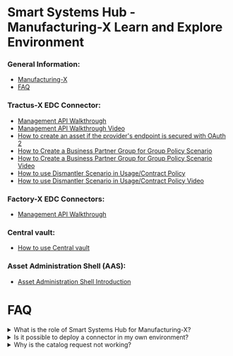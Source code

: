# Smart Systems Hub - Manufacturing-X Learn and Explore Environment

### General Information:

- [Manufacturing-X](https://www.smart-systems-hub.de/en/manufacturing-x)
- [FAQ](#faq)

### Tractus-X EDC Connector:

- [Management API Walkthrough](Management-API-Overview.md)
- [Management API Walkthrough Video](Management-API-Overview-video.md)
- [How to create an asset if the provider's endpoint is secured with OAuth 2](How-to-work-with-oauth2-configure-endpoint.md)
- [How to Create a Business Partner Group for Group Policy Scenario](How-to-use-business-partner-group.md)
- [How to Create a Business Partner Group for Group Policy Scenario Video](Business-partner-group-video.md)
- [How to use Dismantler Scenario in Usage/Contract Policy](How-to-use-Dismantler-Scenario-in-Policy.md)
- [How to use Dismantler Scenario in Usage/Contract Policy Video](Dismantler-policy-scenario-video.md)

### Factory-X EDC Connectors:

- [Management API Walkthrough](Management-API-Overview-FX-connectors.md)

### Central vault:
- [How to use Central vault](How-to-use-central-vault.md)

### Asset Administration Shell (AAS):
- [Asset Administration Shell Introduction](Asset-Administration-Shell-Introduction.md)

# FAQ

<details>
  <summary>What is the role of Smart Systems Hub for Manufacturing-X?</summary>
  Smart Systems Hub supports users with onboarding to Manufacturing-X based on the Explore and Learn environment. Learn more: <a href="https://www.smart-systems-hub.de/en/manufacturing-x">Manufacturing-X</a>.
</details>

<details>
  <summary>Is it possible to deploy a connector in my own environment?</summary>
  Yes, it's absolutely possible. Smart Systems Hub provides wallets and identities that you can use to deploy a Tractus-X EDC or a Factory-X EDC in your own environment.
</details>

<details>
  <summary>Why is the catalog request not working?</summary>
  <p>Below are common causes and how to resolve them:</p>

  <p><strong>Cause 1: Missing client secret or vault access</strong></p>
  <pre><code class="language-json">[
    {
      "message": "Unable to obtain credentials: Failed to fetch client secret from the vault with alias: edc-client-secret",
      "type": "BadGateway",
      "path": null,
      "invalidValue": null
    }
  ]
  </code></pre>
  <p>Ensure the client secret exists in the vault and that the connector has permission to read it.</p>

  <p><strong>Cause 2: Wrong DSP URL in the counterparty address</strong></p>
  <pre><code class="language-json">[
    {
    "message": "<html>\n<head>\n<meta http-equiv=\"Content-Type\" content=\"text/html;charset=ISO-8859-1\"/>\n<title>Error 404 Not Found</title>\n</head>\n<body><h2>HTTP ERROR 404 Not Found</h2>\n<table>\n<tr><th>URI:</th><td>/api/v1/dsp/catalog/request</td></tr>\n<tr><th>STATUS:</th><td>404</td></tr>\n<tr><th>MESSAGE:</th><td>Not Found</td></tr>\n<tr><th>SERVLET:</th><td>EDC-default</td></tr>\n</table>\n\n</body>\n</html>\n",
    "type": "BadGateway",
    "path": null,
    "invalidValue": null
  }
  ]
  </code></pre>
  <p>Verify you are using the correct DSP URL for the counterparty.</p>

  <p><strong>Cause 3: BPN/DID not registered in BDRS or BDRS unavailable</strong></p>
  <pre><code class="language-json">[
    {
      "message": "Unable to obtain credentials: Empty optional",
      "type": "BadGateway",
      "path": null,
      "invalidValue": null
    }
  ]
  </code></pre>
  <p>Confirm that the BPN and its corresponding DID entry are present in the BDRS and that the BDRS service is reachable.</p>

  <p>You can also follow this document to make a catalog request: <a href="https://smart-systems-hub.github.io/docs/Management-API-Overview.html#:~:text=Consumer-,Catalog,-Send%20catalog%20request">How to make a catalog request</a>.</p>
</details>